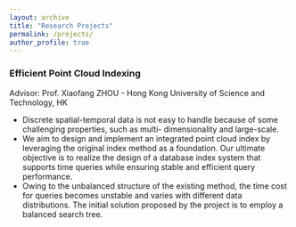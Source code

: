 ```yaml
---
layout: archive
title: "Research Projects"
permalink: /projects/
author_profile: true
---
```


### Efficient Point Cloud Indexing
Advisor: Prof. Xiaofang ZHOU - Hong Kong University of Science and Technology, HK  
- Discrete spatial-temporal data is not easy to handle because of some challenging properties, such as multi-
dimensionality and large-scale.
- We aim to design and implement an integrated point cloud index by leveraging the original index method as a
foundation. Our ultimate objective is to realize the design of a database index system that supports time queries
while ensuring stable and efficient query performance.
- Owing to the unbalanced structure of the existing method, the time cost for queries becomes unstable and varies
with different data distributions. The initial solution proposed by the project is to employ a balanced search tree.



